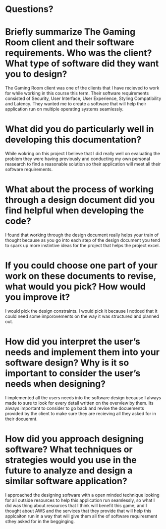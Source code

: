 # Questions? 

# Briefly summarize The Gaming Room client and their software requirements. Who was the client? What type of software did they want you to design?
The Gaming Room client was one of the clients that I have recieved to work for while working in this course this term. Their software requirements consisted of 
Security, User Interface, User Experience, Styling Compatibility and Latency. They wanted me to create a software that will help their application run on multiple operating systems seamlessly. 

# What did you do particularly well in developing this documentation?
While wokring on this project I believe that I did really well on evaluating the problem they were having previously and conducting my own personal reasearch to find a reasonable solution so their application will meet all their software requirements.

# What about the process of working through a design document did you find helpful when developing the code?
I found that working through the design document really helps your train of thought because as you go into each step of the design document you tend to spark up more instintive ideas for the project that helps the project excel. 


# If you could choose one part of your work on these documents to revise, what would you pick? How would you improve it?
I would pick the design constraints. I would pick it because I noticed that it could need some imporovements on the way it was structured and planned out. 

# How did you interpret the user’s needs and implement them into your software design? Why is it so important to consider the user’s needs when designing?
I implemented all the users needs into the software design because I always made to sure to look for every detail written on the overview by them. Its always important to consider to go back and revise the docuements provided by the client to make sure they are recieving all they asked for in their docuemnt. 

# How did you approach designing software? What techniques or strategies would you use in the future to analyze and design a similar software application?
I approached the designing software with a open minded technique looking for all outside resources to help this application run seamlessly, so what I did was thing about resources that I think will benefit this game, and I thought about AWS and the services that they provide that will help this applcaiton run in a way that will give them all the of software requiresment sthey asked for in the begginging. 
